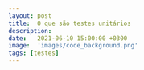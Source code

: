 ```yaml
---
layout: post
title:  O que são testes unitários
description: 
date:   2021-06-10 15:00:00 +0300
image:  'images/code_background.png'
tags: [testes]
---
```



